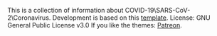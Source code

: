 This is a collection of information about COVID-19\SARS-CoV-2\Coronavirus. 
Development is based on this [template](http://jekyllthemes.org/themes/flexible-jekyll/).
License: GNU General Public License v3.0
If you like the themes: <a href="https://www.patreon.com/artemsheludko" target="_blank">Patreon</a>.
